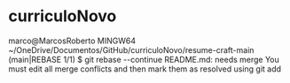 # curriculoNovo
marco@MarcosRoberto MINGW64 ~/OneDrive/Documentos/GitHub/curriculoNovo/resume-craft-main (main|REBASE 1/1)
$ git rebase --continue
README.md: needs merge
You must edit all merge conflicts and then
mark them as resolved using git add
